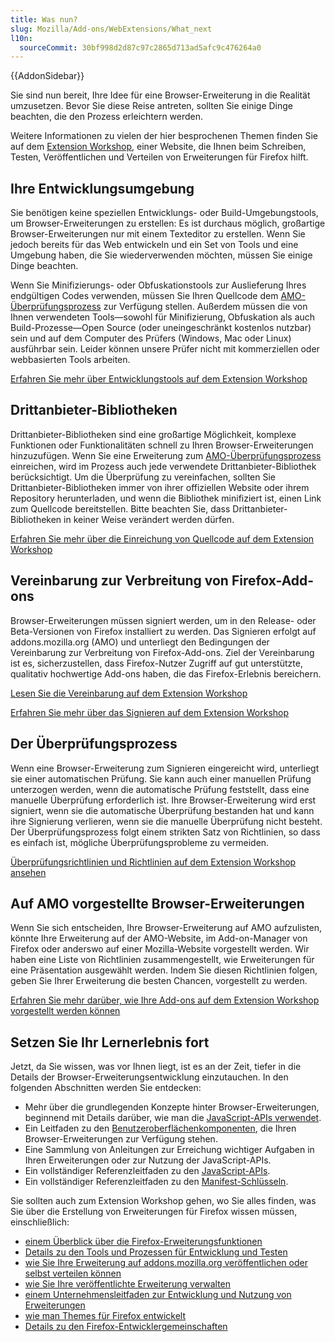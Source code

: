 ```yaml
---
title: Was nun?
slug: Mozilla/Add-ons/WebExtensions/What_next
l10n:
  sourceCommit: 30bf998d2d87c97c2865d713ad5afc9c476264a0
---
```


{{AddonSidebar}}

Sie sind nun bereit, Ihre Idee für eine Browser-Erweiterung in die Realität umzusetzen. Bevor Sie diese Reise antreten, sollten Sie einige Dinge beachten, die den Prozess erleichtern werden.

Weitere Informationen zu vielen der hier besprochenen Themen finden Sie auf dem [Extension Workshop](https://extensionworkshop.com/), einer Website, die Ihnen beim Schreiben, Testen, Veröffentlichen und Verteilen von Erweiterungen für Firefox hilft.

## Ihre Entwicklungsumgebung

Sie benötigen keine speziellen Entwicklungs- oder Build-Umgebungstools, um Browser-Erweiterungen zu erstellen: Es ist durchaus möglich, großartige Browser-Erweiterungen nur mit einem Texteditor zu erstellen. Wenn Sie jedoch bereits für das Web entwickeln und ein Set von Tools und eine Umgebung haben, die Sie wiederverwenden möchten, müssen Sie einige Dinge beachten.

Wenn Sie Minifizierungs- oder Obfuskationstools zur Auslieferung Ihres endgültigen Codes verwenden, müssen Sie Ihren Quellcode dem [AMO-Überprüfungsprozess](#der_überprüfungsprozess) zur Verfügung stellen. Außerdem müssen die von Ihnen verwendeten Tools—sowohl für Minifizierung, Obfuskation als auch Build-Prozesse—Open Source (oder uneingeschränkt kostenlos nutzbar) sein und auf dem Computer des Prüfers (Windows, Mac oder Linux) ausführbar sein. Leider können unsere Prüfer nicht mit kommerziellen oder webbasierten Tools arbeiten.

[Erfahren Sie mehr über Entwicklungstools auf dem Extension Workshop](https://extensionworkshop.com/documentation/develop/browser-extension-development-tools/)

## Drittanbieter-Bibliotheken

Drittanbieter-Bibliotheken sind eine großartige Möglichkeit, komplexe Funktionen oder Funktionalitäten schnell zu Ihren Browser-Erweiterungen hinzuzufügen. Wenn Sie eine Erweiterung zum [AMO-Überprüfungsprozess](#der_überprüfungsprozess) einreichen, wird im Prozess auch jede verwendete Drittanbieter-Bibliothek berücksichtigt. Um die Überprüfung zu vereinfachen, sollten Sie Drittanbieter-Bibliotheken immer von ihrer offiziellen Website oder ihrem Repository herunterladen, und wenn die Bibliothek minifiziert ist, einen Link zum Quellcode bereitstellen. Bitte beachten Sie, dass Drittanbieter-Bibliotheken in keiner Weise verändert werden dürfen.

[Erfahren Sie mehr über die Einreichung von Quellcode auf dem Extension Workshop](https://extensionworkshop.com/documentation/publish/source-code-submission/)

## Vereinbarung zur Verbreitung von Firefox-Add-ons

Browser-Erweiterungen müssen signiert werden, um in den Release- oder Beta-Versionen von Firefox installiert zu werden. Das Signieren erfolgt auf addons.mozilla.org (AMO) und unterliegt den Bedingungen der Vereinbarung zur Verbreitung von Firefox-Add-ons. Ziel der Vereinbarung ist es, sicherzustellen, dass Firefox-Nutzer Zugriff auf gut unterstützte, qualitativ hochwertige Add-ons haben, die das Firefox-Erlebnis bereichern.

[Lesen Sie die Vereinbarung auf dem Extension Workshop](https://extensionworkshop.com/documentation/publish/firefox-add-on-distribution-agreement/)

[Erfahren Sie mehr über das Signieren auf dem Extension Workshop](https://extensionworkshop.com/documentation/publish/signing-and-distribution-overview/)

## Der Überprüfungsprozess

Wenn eine Browser-Erweiterung zum Signieren eingereicht wird, unterliegt sie einer automatischen Prüfung. Sie kann auch einer manuellen Prüfung unterzogen werden, wenn die automatische Prüfung feststellt, dass eine manuelle Überprüfung erforderlich ist. Ihre Browser-Erweiterung wird erst signiert, wenn sie die automatische Überprüfung bestanden hat und kann ihre Signierung verlieren, wenn sie die manuelle Überprüfung nicht besteht. Der Überprüfungsprozess folgt einem strikten Satz von Richtlinien, so dass es einfach ist, mögliche Überprüfungsprobleme zu vermeiden.

[Überprüfungsrichtlinien und Richtlinien auf dem Extension Workshop ansehen](https://extensionworkshop.com/documentation/publish/add-on-policies/)

## Auf AMO vorgestellte Browser-Erweiterungen

Wenn Sie sich entscheiden, Ihre Browser-Erweiterung auf AMO aufzulisten, könnte Ihre Erweiterung auf der AMO-Website, im Add-on-Manager von Firefox oder anderswo auf einer Mozilla-Website vorgestellt werden. Wir haben eine Liste von Richtlinien zusammengestellt, wie Erweiterungen für eine Präsentation ausgewählt werden. Indem Sie diesen Richtlinien folgen, geben Sie Ihrer Erweiterung die besten Chancen, vorgestellt zu werden.

[Erfahren Sie mehr darüber, wie Ihre Add-ons auf dem Extension Workshop vorgestellt werden können](https://extensionworkshop.com/documentation/publish/recommended-extensions/)

## Setzen Sie Ihr Lernerlebnis fort

Jetzt, da Sie wissen, was vor Ihnen liegt, ist es an der Zeit, tiefer in die Details der Browser-Erweiterungsentwicklung einzutauchen. In den folgenden Abschnitten werden Sie entdecken:

- Mehr über die grundlegenden Konzepte hinter Browser-Erweiterungen, beginnend mit Details darüber, wie man die [JavaScript-APIs verwendet](/de/docs/Mozilla/Add-ons/WebExtensions/API).
- Ein Leitfaden zu den [Benutzeroberflächenkomponenten](/de/docs/Mozilla/Add-ons/WebExtensions/user_interface), die Ihren Browser-Erweiterungen zur Verfügung stehen.
- Eine Sammlung von Anleitungen zur Erreichung wichtiger Aufgaben in Ihren Erweiterungen oder zur Nutzung der JavaScript-APIs.
- Ein vollständiger Referenzleitfaden zu den [JavaScript-APIs](/de/docs/Mozilla/Add-ons/WebExtensions/Browser_support_for_JavaScript_APIs).
- Ein vollständiger Referenzleitfaden zu den [Manifest-Schlüsseln](/de/docs/Mozilla/Add-ons/WebExtensions/manifest.json).

Sie sollten auch zum Extension Workshop gehen, wo Sie alles finden, was Sie über die Erstellung von Erweiterungen für Firefox wissen müssen, einschließlich:

- [einem Überblick über die Firefox-Erweiterungsfunktionen](https://extensionworkshop.com/#about)
- [Details zu den Tools und Prozessen für Entwicklung und Testen](https://extensionworkshop.com/documentation/develop/)
- [wie Sie Ihre Erweiterung auf addons.mozilla.org veröffentlichen oder selbst verteilen können](https://extensionworkshop.com/documentation/publish/)
- [wie Sie Ihre veröffentlichte Erweiterung verwalten](https://extensionworkshop.com/documentation/manage/)
- [einem Unternehmensleitfaden zur Entwicklung und Nutzung von Erweiterungen](https://extensionworkshop.com/documentation/enterprise/)
- [wie man Themes für Firefox entwickelt](https://extensionworkshop.com/documentation/themes/)
- [Details zu den Firefox-Entwicklergemeinschaften](https://extensionworkshop.com/community/)
